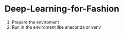 ﻿# Deep-Learning-for-Fashion
1. Prepare the enviroment
2. Run in the enviroment like anaconda or venv
